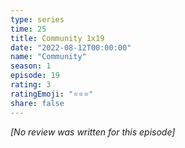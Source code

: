 ```yaml
---
type: series
time: 25
title: Community 1x19
date: "2022-08-12T00:00:00"
name: "Community"
season: 1
episode: 19
rating: 3
ratingEmoji: "⭐️⭐️⭐️"
share: false
---
```


*[No review was written for this episode]*